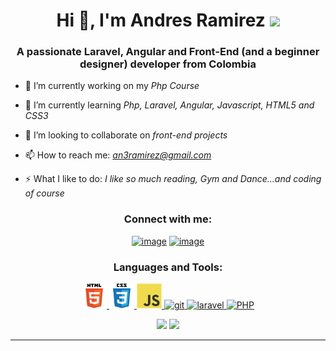 <h1 align="center">Hi 👋, I'm Andres Ramirez <img height="40" src="https://emoji.gg/assets/emoji/8925-blurple-verified.png"></h1>
<h3 align="center">A passionate Laravel, Angular and Front-End (and a beginner designer) developer from Colombia</h3>

- 🔭 I’m currently working on my *Php Course*

- 🌱 I’m currently learning *Php, Laravel, Angular, Javascript, HTML5 and CSS3*

- 👯 I’m looking to collaborate on *front-end projects*

- 📫 How to reach me: *an3ramirez@gmail.com*

- ⚡ What I like to do: *I like so much reading, Gym and Dance...and coding of course*

<h3 align="center">Connect with me:</h3>
<div align="center">

[![image](https://img.shields.io/badge/LinkedIn-0077B5?style=for-the-badge&logo=linkedin&logoColor=white)](https://www.linkedin.com/in/andres-felipe-ramirez-monsalve-421b1b201)
[![image](https://img.shields.io/badge/Gmail-D14836?style=for-the-badge&logo=gmail&logoColor=white)](mailto:an3ramirez@gmail.com)
  
</div>

<h3 align="center">Languages and Tools:</h3>

<p align="center"> 
  <a href="https://www.w3.org/html/" target="_blank"> 
    <img src="https://raw.githubusercontent.com/devicons/devicon/master/icons/html5/html5-original-wordmark.svg" alt="html5" width="40" height="40"/> 
  </a>
  <a href="https://www.w3schools.com/css/" target="_blank"> 
    <img src="https://raw.githubusercontent.com/devicons/devicon/master/icons/css3/css3-original-wordmark.svg" alt="css3" width="40" height="40"/> 
  </a>  
  <a href="https://developer.mozilla.org/en-US/docs/Web/JavaScript" target="_blank"> 
    <img src="https://raw.githubusercontent.com/devicons/devicon/master/icons/javascript/javascript-original.svg" alt="javascript" width="40" height="40"/> 
  </a>  
  <a href="https://git-scm.com/" target="_blank"> 
    <img src="https://www.vectorlogo.zone/logos/git-scm/git-scm-icon.svg" alt="git" width="40" height="40"/> 
  </a>
  <a href="https://laravel.com/" target="_blank"> 
    <img src="https://camo.githubusercontent.com/63f8942041c20acd922fef42fac8afe7bcbb3c8160eb211b46770f3d0fd0bd05/68747470733a2f2f6564656e742e6769746875622e696f2f537570657254696e7949636f6e732f696d616765732f7376672f6c61726176656c2e737667" alt="laravel" width="40" height="40"/> 
  </a>
  <a href="https://www.php.net/" target="_blank"> 
    <img src="https://camo.githubusercontent.com/b71df4fcf19980b56b49c963638df23b5d1d2b9e9e487548649651f2f3e1d603/68747470733a2f2f6564656e742e6769746875622e696f2f537570657254696e7949636f6e732f696d616765732f7376672f7068702e737667" alt="PHP" width="40" height="40"/> 
  </a> 
  
</p>

<p align= "center">
  <img height= "150" src="https://github-readme-stats.vercel.app/api?username=an3ramirez&theme=react&show_icons=true&include_all_commits=true" />  
  <img height= "150" src="https://github-readme-stats.vercel.app/api/top-langs/?username=an3ramirez&theme=react&layout=compact" />

</p>

------
